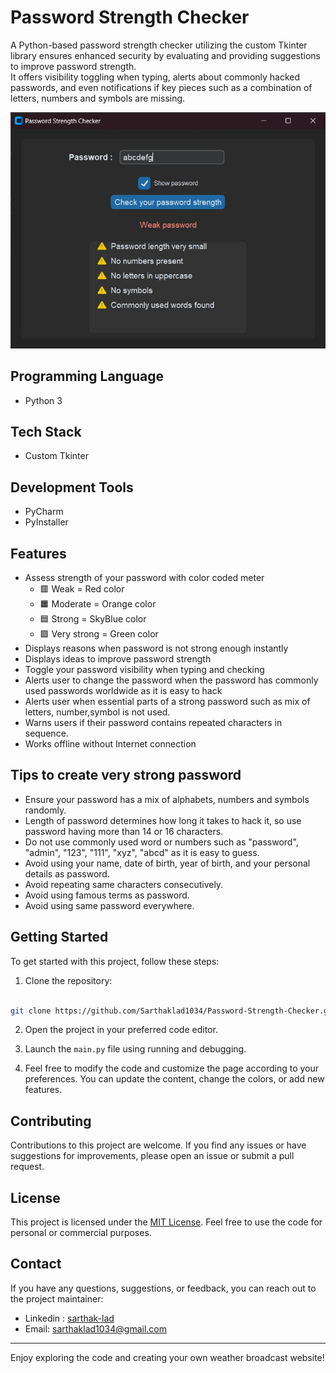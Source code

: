 # Password Strength Checker

A Python-based password strength checker utilizing the custom Tkinter library ensures enhanced security by evaluating and providing suggestions to improve password strength.
<br>It offers visibility toggling when typing, alerts about commonly hacked passwords, and even notifications if key pieces such as a combination of letters, numbers and symbols are missing.

![Website preview 1](images/preview1.jpg)

## Programming Language 
- Python 3

## Tech Stack 
- Custom Tkinter

## Development Tools 
- PyCharm
- PyInstaller

## Features 
- Assess strength of your password with color coded meter
    - 🟥 Weak = Red color 
    - 🟧 Moderate = Orange color
    - 🟦 Strong = SkyBlue color
    - 🟩 Very strong = Green color
- Displays reasons when password is not strong enough instantly
- Displays ideas to improve password strength
- Toggle your password visibility when typing and checking
- Alerts user to change the password when the password has commonly used passwords worldwide as it is easy to hack
- Alerts user when essential parts of a strong password such as mix of letters, number,symbol is not used.
- Warns users if their password contains repeated characters in sequence.
- Works offline without Internet connection

## Tips to create very strong password 
- Ensure your password has a mix of alphabets, numbers and symbols randomly.
- Length of password determines how long it takes to hack it, so use password having more than 14 or 16 characters.
- Do not use commonly used word or numbers such as "password", "admin", "123", "111", "xyz", "abcd" as it is easy to guess.
- Avoid using your name, date of birth, year of birth, and your personal details as password.
- Avoid repeating same characters consecutively.
- Avoid using famous terms as password.
- Avoid using same password everywhere.

## Getting Started

To get started with this project, follow these steps:

1. Clone the repository:

```bash

git clone https://github.com/Sarthaklad1034/Password-Strength-Checker.git
```

2. Open the project in your preferred code editor.

3. Launch the `main.py` file using running and debugging.

4. Feel free to modify the code and customize the page according to your preferences. You can update the content, change the colors, or add new features.

## Contributing

Contributions to this project are welcome. If you find any issues or have suggestions for improvements, please open an issue or submit a pull request.

## License

This project is licensed under the [MIT License](LICENSE). Feel free to use the code for personal or commercial purposes.

## Contact

If you have any questions, suggestions, or feedback, you can reach out to the project maintainer:

- Linkedin : [sarthak-lad](https://linkedin.com/in/sarthak-lad)
- Email: [sarthaklad1034@gmail.com](mailto:sarthaklad1034@gmail.com)

---

Enjoy exploring the code and creating your own weather broadcast website!